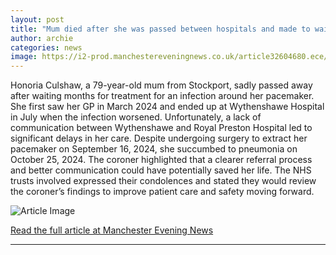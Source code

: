 ```yaml
---
layout: post
title: "Mum died after she was passed between hospitals and made to wait months for NHS treatment"
author: archie
categories: news
image: https://i2-prod.manchestereveningnews.co.uk/article32604680.ece/ALTERNATES/s1200/0_honoria.jpg
---
```

Honoria Culshaw, a 79-year-old mum from Stockport, sadly passed away after waiting months for treatment for an infection around her pacemaker. She first saw her GP in March 2024 and ended up at Wythenshawe Hospital in July when the infection worsened. Unfortunately, a lack of communication between Wythenshawe and Royal Preston Hospital led to significant delays in her care. Despite undergoing surgery to extract her pacemaker on September 16, 2024, she succumbed to pneumonia on October 25, 2024. The coroner highlighted that a clearer referral process and better communication could have potentially saved her life. The NHS trusts involved expressed their condolences and stated they would review the coroner’s findings to improve patient care and safety moving forward.

![Article Image](https://i2-prod.manchestereveningnews.co.uk/article32604680.ece/ALTERNATES/s1200/0_honoria.jpg)

[Read the full article at Manchester Evening News](https://www.manchestereveningnews.co.uk/news/greater-manchester-news/mum-died-after-passed-between-32636198)

---
